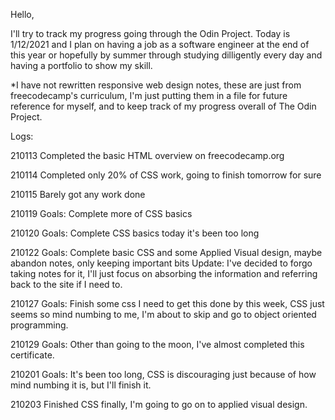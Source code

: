 Hello, 

I'll try to track my progress going through the Odin Project. Today is 1/12/2021 and I plan on having a job as a software engineer at the end of this year or hopefully by summer through studying dilligently every day and having a portfolio to show my skill. 

*I have not rewritten responsive web design notes, these are just from freecodecamp's curriculum, I'm just putting them in a file for future reference for myself, and to keep track of my progress overall of The Odin Project.

Logs:

210113
Completed the basic HTML overview on freecodecamp.org

210114
Completed only 20% of CSS work, going to finish tomorrow for sure

210115
Barely got any work done

210119
Goals: 
Complete more of CSS basics

210120
Goals:
Complete CSS basics today it's been too long 

210122
Goals:
Complete basic CSS and some Applied Visual design, maybe abandon notes, only keeping important bits
Update:
I've decided to forgo taking notes for it, I'll just focus on absorbing the information and referring back to the site if I need to. 


210127
Goals: Finish some css I need to get this done by this week, CSS just seems so mind numbing to me, I'm about to skip and go to object oriented programming. 

210129
Goals: Other than going to the moon, I've almost completed this certificate.


210201
Goals: It's been too long, CSS is discouraging just because of how mind numbing it is, but I'll finish it. 


210203
Finished CSS finally, I'm going to go on to applied visual design. 